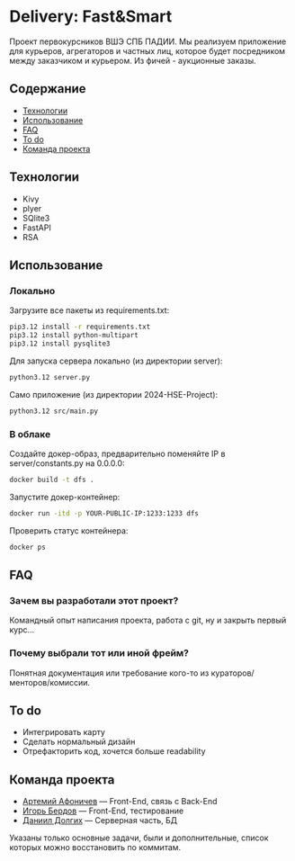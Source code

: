 # Delivery: Fast&Smart
Проект первокурсников ВШЭ СПБ ПАДИИ. Мы реализуем приложение для курьеров, агрегаторов и частных лиц, которое будет посредником между заказчиком и курьером. Из фичей - аукционные заказы.

## Содержание
- [Технологии](#технологии)
- [Использование](#использование)
- [FAQ](#faq)
- [To do](#to-do)
- [Команда проекта](#команда-проекта)

## Технологии
- Kivy
- plyer
- SQlite3
- FastAPI
- RSA

## Использование
### Локально
Загрузите все пакеты из requirements.txt:
```sh
pip3.12 install -r requirements.txt
pip3.12 install python-multipart
pip3.12 install pysqlite3
```
Для запуска сервера локально (из директории server):
```sh
python3.12 server.py
```
Само приложение (из директории 2024-HSE-Project):
```sh
python3.12 src/main.py
```

### В облаке
Создайте докер-образ, предварительно поменяйте IP в server/constants.py на 0.0.0.0:
```sh
docker build -t dfs .
```
Запустите докер-контейнер:
```sh
docker run -itd -p YOUR-PUBLIC-IP:1233:1233 dfs
```
Проверить статус контейнера:
```sh
docker ps
```

## FAQ 
### Зачем вы разработали этот проект?
Командный опыт написания проекта, работа с git, ну и закрыть первый курс...

### Почему выбрали тот или иной фрейм?
Понятная документация или требование кого-то из кураторов/менторов/комиссии.

## To do
- Интегрировать карту
- Cделать нормальный дизайн
- Отрефакторить код, хочется больше readability

## Команда проекта
- [Артемий Афоничев](https://t.me/id2705) — Front-End, связь с Back-End
- [Игорь Бердов](https://t.me/whuliss) — Front-End, тестирование
- [Даниил Долгих](https://t.me/d1e_for_it) — Серверная часть, БД

Указаны только основные задачи, были и дополнительные, список которых можно восстановить по коммитам.